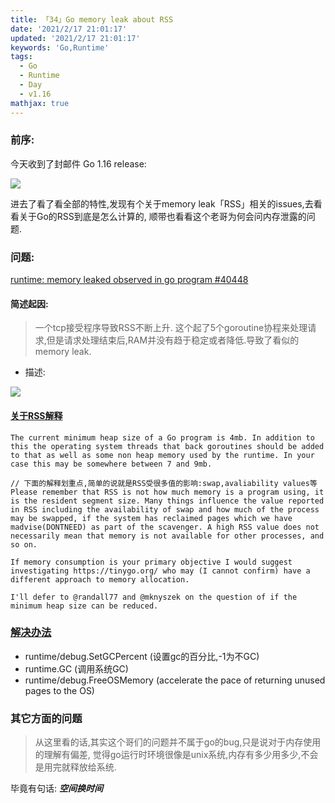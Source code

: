 ```yaml
---
title: 「34」Go memory leak about RSS
date: '2021/2/17 21:01:17'
updated: '2021/2/17 21:01:17'
keywords: 'Go,Runtime'
tags:
  - Go
  - Runtime
  - Day
  - v1.16
mathjax: true
---
```


### 前序:
今天收到了封邮件 Go 1.16 release:

![](https://crab-1251738482.cos.ap-guangzhou.myqcloud.com/clipboard_20210217_094336.png)

进去了看了看全部的特性,发现有个关于memory  leak「RSS」相关的issues,去看看关于Go的RSS到底是怎么计算的,
顺带也看看这个老哥为何会问内存泄露的问题.

<!--more-->

### 问题:

[runtime: memory leaked observed in go program #40448](https://github.com/golang/go/issues/40448)

#### 简述起因:

>一个tcp接受程序导致RSS不断上升. 
> 这个起了5个goroutine协程来处理请求,但是请求处理结束后,RAM并没有趋于稳定或者降低.导致了看似的memory leak.

* 描述:

![](https://crab-1251738482.cos.ap-guangzhou.myqcloud.com/clipboard_20210217_095036.png)

#### [关于RSS解释](https://github.com/golang/go/issues/40448#issuecomment-666350046)

```
The current minimum heap size of a Go program is 4mb. In addition to this the operating system threads that back goroutines should be added to that as well as some non heap memory used by the runtime. In your case this may be somewhere between 7 and 9mb.

// 下面的解释划重点,简单的说就是RSS受很多值的影响:swap,avaliability values等
Please remember that RSS is not how much memory is a program using, it is the resident segment size. Many things influence the value reported in RSS including the availability of swap and how much of the process may be swapped, if the system has reclaimed pages which we have madvise(DONTNEED) as part of the scavenger. A high RSS value does not necessarily mean that memory is not available for other processes, and so on.

If memory consumption is your primary objective I would suggest investigating https://tinygo.org/ who may (I cannot confirm) have a different approach to memory allocation.

I'll defer to @randall77 and @mknyszek on the question of if the minimum heap size can be reduced.
```

### [解决办法](https://github.com/golang/go/issues/40448#issuecomment-667196117)

* runtime/debug.SetGCPercent (设置gc的百分比,-1为不GC)
* runtime.GC (调用系统GC)
* runtime/debug.FreeOSMemory (accelerate the pace of returning unused pages to the OS)

### 其它方面的问题

>从这里看的话,其实这个哥们的问题并不属于go的bug,只是说对于内存使用的理解有偏差,
觉得go运行时环境很像是unix系统,内存有多少用多少,不会是用完就释放给系统.

毕竟有句话: ***空间换时间***